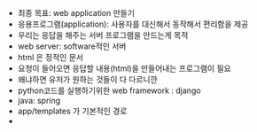 - 최종 목표: web application 만들기 
- 응용프로그램(application): 사용자를 대신해서 동작해서 편리함을 제공
- 우리는 응답을 해주는 서버 프로그램을 만드는게 목적 
- web server: software적인 서버 
- html 은 정적인 문서
- 요청이 들어오면 응답할 내용(html)을 만들어내는 프로그램이 필요
- 왜냐하면 유저가 원하는 것들이 다 다르니깐
- python코드를 실행하기위한 web framework : django
- java: spring 
- app/templates 가 기본적인 경로
- 
